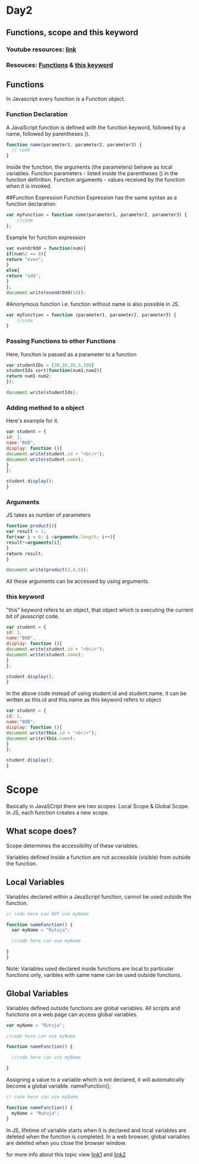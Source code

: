 # Day2

## Functions, scope and this keyword

### Youtube resources: [link](https://www.youtube.com/watch?v=AY6X5jZZ_JE)

### Resouces: [Functions](https://developer.mozilla.org/en-US/docs/Web/JavaScript/Reference/Functions) & [this keyword](https://developer.mozilla.org/en-US/docs/Web/JavaScript/Reference/Operators/this)

## Functions

In Javascript every function is a Function object.

### Function Declaration

A JavaScript function is defined with the function keyword, followed by a name, followed by parentheses ().

```javascript
function name(parameter1, parameter2, parameter3) {
  // code
}
```

Inside the function, the arguments (the parameters) behave as local variables.
Function parameters - listed inside the parentheses () in the function definition.
Function arguments - values received by the function when it is invoked.


##Function Expression
Function Expression has the same syntax as a function declaration.
```javascript
var myFunction = function name(parameter1, parameter2, parameter3) {
    //code
};
```
Example for function expression
```javascript
var evenOrOdd = function(num){
if(num%2 == 0){
return "even";
}
else{
return "odd";
}
};
document.write(evenOrOdd(10));
```

#Anonymous function i.e. function without name is also possible in JS.
```javascript
var myFunction = function (parameter1, parameter2, parameter3) {
    //code
}
```

### Passing Functions to other Functions

Here, function is passed as a parameter to a function

```javascript
var studentIDs = [30,10,20,5,100]
studentIds.sort(function(num1,num2){
return num1-num2;
});

document.write(studentIds);
```

### Adding method to a object

Here's example for it.
```javascript
var student = {
id: 1,
name:"BOB",
display: function (){
document.write(student.id + "<br/>");
document.write(student.name);
}
};

student.display();
}

```


### Arguments

JS takes as number of parameters

```javascript
function product(){
var result = 1;
for(var i = 0; i <arguments.length; i++){
result*=arguments[i];
}
return result;
}

document.write(product(3,4,5));
```
All these arguments can be accessed by using arguments.

### this keyword

"this" keyword refers to an object, that object which is executing the current bit of javascript code.

```javascript
var student = {
id: 1,
name:"BOB",
display: function (){
document.write(student.id + "<br/>");
document.write(student.name);
}
};

student.display();
}
```
In the above code instead of using student.id and student.name, it can be written as this.id and this.name as this keyword refers to object
```javascript
var student = {
id: 1,
name:"BOB",
display: function (){
document.write(this.id + "<br/>");
document.write(this.name);
}
};

student.display();
}
```
# Scope

Basically in JavaSCript there are two scopes: Local Scope & Global Scope.
In JS, each function creates a new scope.

## What scope does?
Scope determines the accessibility of these variables.

Variables defined inside a function are not accessible (visible) from outside the function.

## Local Variables
Variables declared within a JavaScript function, cannot be used outside the function.
```javascript
// code here can NOT use myName

function nameFunction() {
  var myName = "Rutuja";

  //code here can use myName

}
}
```
Note: Variables used declared inside functions are local to particular functions only, varibles with same name can be used outside functions.

## Global Variables
Variables defined outside functions are global variables.
All scripts and functions on a web page can access global variables. 
```javascript
var myName = "Rutuja";

//code here can use myName

function nameFunction() {

  //code here can use myName

}
```

Assigning a value to a variable which is not declared, it will automatically become a global variable.
nameFunction();

```javascript
// code here can use myName

function nameFunction() {
  myName = "Rutuja";
}
```
In JS, lifetime of variable starts when it is declared and local variables are deleted when the function is completed.
In a web browser, global variables are deleted when you close the browser window.

for more info about this topic view [link1](https://developer.mozilla.org/en-US/docs/Web/JavaScript/Reference/Functions/get)
and [link2](https://developer.mozilla.org/en-US/docs/Web/JavaScript/Reference/Functions/set)
